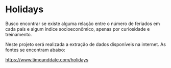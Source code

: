 # Holidays
Busco encontrar se existe alguma relação entre o número de feriados em cada país e algum índice socioeconômico, apenas por curiosidade e treinamento.

Neste projeto será realizada a extração de dados disponíveis na internet. As fontes se encontram abaixo:

https://www.timeanddate.com/holidays
